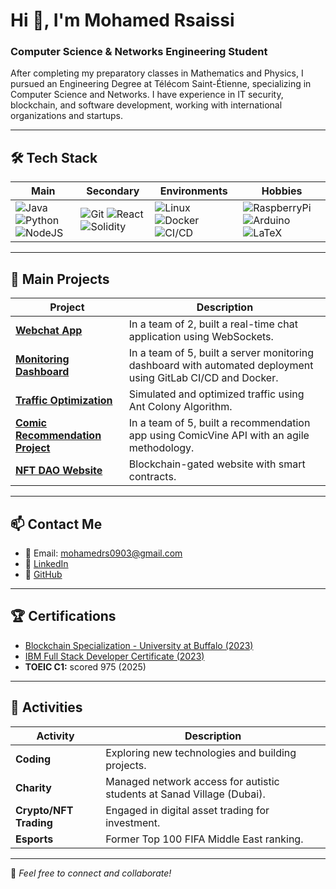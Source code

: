 # Hi 👋, I'm Mohamed Rsaissi

### Computer Science & Networks Engineering Student

After completing my preparatory classes in Mathematics and Physics, I pursued an Engineering Degree at Télécom Saint-Étienne, specializing in Computer Science and Networks. I have experience in IT security, blockchain, and software development, working with international organizations and startups.


---

## 🛠 Tech Stack

| Main | Secondary | Environments | Hobbies |
|------|----------|-------------|---------|
| ![Java](https://img.shields.io/badge/-Java-blue) ![Python](https://img.shields.io/badge/-Python-blue) ![NodeJS](https://img.shields.io/badge/-NodeJS-blue) | ![Git](https://img.shields.io/badge/-Git-yellow) ![React](https://img.shields.io/badge/-React-yellow) ![Solidity](https://img.shields.io/badge/-Solidity-yellow) | ![Linux](https://img.shields.io/badge/-Linux-black) ![Docker](https://img.shields.io/badge/-Docker-black) ![CI/CD](https://img.shields.io/badge/-CI/CD-black) | ![RaspberryPi](https://img.shields.io/badge/-RaspberryPi-green) ![Arduino](https://img.shields.io/badge/-Arduino-green) ![LaTeX](https://img.shields.io/badge/-LaTeX-green) |

---

## 🚀 Main Projects

| Project | Description |
|---------|------------|
| **[Webchat App](https://github.com/yourusername/webchat-app)** | In a team of 2, built a real-time chat application using WebSockets. |
| **[Monitoring Dashboard](https://github.com/yourusername/monitoring-dashboard)** | In a team of 5, built a server monitoring dashboard with automated deployment using GitLab CI/CD and Docker. |
| **[Traffic Optimization](https://github.com/yourusername/traffic-optimization)** | Simulated and optimized traffic using Ant Colony Algorithm. |
| **[Comic Recommendation Project](https://github.com/yourusername/comic-recommendation)** | In a team of 5, built a recommendation app using ComicVine API with an agile methodology. |
| **[NFT DAO Website](https://github.com/yourusername/nft-dao)** | Blockchain-gated website with smart contracts. |

---

## 📫 Contact Me

- 📧 Email: [mohamedrs0903@gmail.com](mailto:mohamedrs0903@gmail.com)
- 🔗 [LinkedIn](https://linkedin.com/in/mohamed-rsaissi)
- 🔗 [GitHub](https://github.com/rsmed31)

---

## 🏆 Certifications

- [Blockchain Specialization - University at Buffalo (2023)](https://www.coursera.org/account/accomplishments/specialization/9MD9HGY9UGHW)
- [IBM Full Stack Developer Certificate (2023)](https://www.coursera.org/account/accomplishments/specialization/J9LGBFK7XHSC)
- **TOEIC C1:** scored 975 (2025)

---

## 🎯 Activities

| Activity | Description |
|----------|-------------|
| **Coding** | Exploring new technologies and building projects. |
| **Charity** | Managed network access for autistic students at Sanad Village (Dubai). |
| **Crypto/NFT Trading** | Engaged in digital asset trading for investment. |
| **Esports** | Former Top 100 FIFA Middle East ranking. |

---

🌟 _Feel free to connect and collaborate!_
